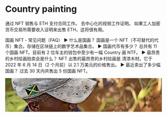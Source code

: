 # Country painting

通过 NFT 销售与 ETH 支付合同工作。 去中心化的视频工作证明。 如果工人加密货币交易所需要收入证明来出售 ETH，这将很有用。

国画 NFT - 常见问题（FAQ）
▶ 什么是国画？
国画是一个 NFT（不可替代的代币）集合。存储在区块链上的数字艺术品集合。
▶ 国画代币有多少？
总共有 11 个国画 NFT。目前有 2 位车主的钱包中至少有一幅 Country 画 NTF。
▶ 最昂贵的乡村绘画拍卖会是什么？
NFT 出售的最昂贵的乡村绘画是 清漆木材。它于 2022 年 6 月 14 日（2 个月前）以 2.1 万美元的价格售出。
▶ 最近卖出了多少幅国画？
过去 30 天内共售出 5 份国画 NFT。

![ NFT](unnamed.jpg)


